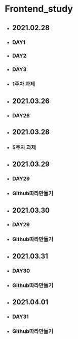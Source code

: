 # Frontend_study

+ ## 2021.02.28
+ ### DAY1
+ ### DAY2
+ ### DAY3
+ ### 1주차 과제

+ ## 2021.03.26
+ ### DAY26

+ ## 2021.03.28
+ ### 5주차 과제

+ ## 2021.03.29
+ ### DAY29
+ ### Github따라만들기

+ ## 2021.03.30
+ ### DAY29
+ ### Github따라만들기

+ ## 2021.03.31
+ ### DAY30
+ ### Github따라만들기

+ ## 2021.04.01
+ ### DAY31
+ ### Github따라만들기
